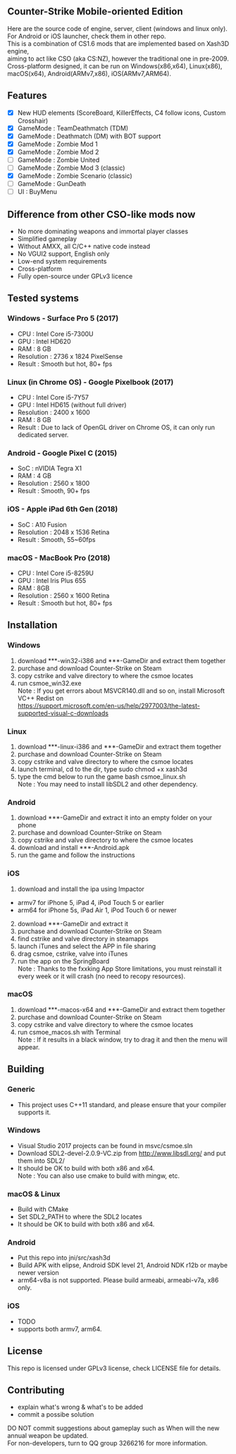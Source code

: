 ## Counter-Strike Mobile-oriented Edition
Here are the source code of engine, server, client (windows and linux only). \
For Android or iOS launcher, check them in other repo. \
This is a combination of CS1.6 mods that are implemented based on Xash3D engine, \
aiming to act like CSO (aka CS:NZ), however the traditional one in pre-2009. \
Cross-platform designed, it can be run on Windows(x86,x64), Linux(x86), macOS(x64), Android(ARMv7,x86), iOS(ARMv7,ARM64).

## Features
* [x] New HUD elements (ScoreBoard, KillerEffects, C4 follow icons, Custom Crosshair)
* [x] GameMode : TeamDeathmatch (TDM)
* [x] GameMode : Deathmatch (DM) with BOT support
* [x] GameMode : Zombie Mod 1
* [x] GameMode : Zombie Mod 2
* [ ] GameMode : Zombie United
* [ ] GameMode : Zombie Mod 3 (classic)
* [x] GameMode : Zombie Scenario (classic)
* [ ] GameMode : GunDeath
* [ ] UI : BuyMenu

## Difference from other CSO-like mods now
* No more dominating weapons and immortal player classes
* Simplified gameplay
* Without AMXX, all C/C++ native code instead
* No VGUI2 support, English only
* Low-end system requirements
* Cross-platform
* Fully open-source under GPLv3 licence

## Tested systems
### Windows - Surface Pro 5 (2017)
* CPU : Intel Core i5-7300U
* GPU : Intel HD620
* RAM : 8 GB
* Resolution : 2736 x 1824 PixelSense
* Result : Smooth but hot, 80+ fps
### Linux (in Chrome OS) - Google Pixelbook (2017)
* CPU : Intel Core i5-7Y57
* GPU : Intel HD615 (without full driver)
* Resolution : 2400 x 1600
* RAM : 8 GB
* Result : Due to lack of OpenGL driver on Chrome OS, it can only run dedicated server.
### Android - Google Pixel C (2015)
* SoC : nVIDIA Tegra X1
* RAM : 4 GB
* Resolution : 2560 x 1800
* Result : Smooth, 90+ fps
### iOS - Apple iPad 6th Gen (2018)
* SoC : A10 Fusion
* Resolution : 2048 x 1536 Retina
* Result : Smooth, 55~60fps
### macOS - MacBook Pro (2018)
* CPU : Intel Core i5-8259U
* GPU : Intel Iris Plus 655
* RAM : 8GB
* Resolution : 2560 x 1600 Retina
* Result : Smooth but hot, 80+ fps

## Installation
### Windows
1. download ***-win32-i386 and ***-GameDir and extract them together
2. purchase and download Counter-Strike on Steam
3. copy cstrike and valve directory to where the csmoe locates
4. run csmoe_win32.exe \
Note : If you get errors about MSVCR140.dll and so on, install Microsoft VC++ Redist on \
https://support.microsoft.com/en-us/help/2977003/the-latest-supported-visual-c-downloads
### Linux
1. download ***-linux-i386 and ***-GameDir and extract them together
2. purchase and download Counter-Strike on Steam
3. copy cstrike and valve directory to where the csmoe locates
4. launch terminal, cd to the dir, type 
  sudo chmod +x xash3d
5. type the cmd below to run the game
  bash csmoe_linux.sh \
Note : You may need to install libSDL2 and other dependency.
### Android
1. download ***-GameDir and extract it into an empty folder on your phone
2. purchase and download Counter-Strike on Steam
3. copy cstrike and valve directory to where the csmoe locates
4. download and install ***-Android.apk
5. run the game and follow the instructions
### iOS
1. download and install the ipa using Impactor 
  * armv7 for iPhone 5, iPad 4, iPod Touch 5 or earlier
  * arm64 for iPhone 5s, iPad Air 1, iPod Touch 6 or newer
2. download ***-GameDir and extract it
3. purchase and download Counter-Strike on Steam
4. find cstrike and valve directory in steamapps
5. launch iTunes and select the APP in file sharing
6. drag csmoe, cstrike, valve into iTunes
7. run the app on the SpringBoard \
Note : Thanks to the fxxking App Store limitations, you must reinstall it every week or it will crash (no need to recopy resources).
### macOS
1. download ***-macos-x64 and ***-GameDir and extract them together
2. purchase and download Counter-Strike on Steam
3. copy cstrike and valve directory to where the csmoe locates
4. run csmoe_macos.sh with Terminal \
Note : If it results in a black window, try to drag it and then the menu will appear.

## Building
### Generic
- This project uses C++11 standard, and please ensure that your compiler supports it.
### Windows
- Visual Studio 2017 projects can be found in msvc/csmoe.sln
- Download SDL2-devel-2.0.9-VC.zip from http://www.libsdl.org/ and put them into SDL2/
- It should be OK to build with both x86 and x64. \
  Note : You can also use cmake to build with mingw, etc.
### macOS & Linux
- Build with CMake
- Set SDL2_PATH to where the SDL2 locates
- It should be OK to build with both x86 and x64.
### Android
- Put this repo into jni/src/xash3d
- Build APK with elipse, Android SDK level 21, Android NDK r12b or maybe newer version
- arm64-v8a is not supported. Please build armeabi, armeabi-v7a, x86 only.
### iOS
- TODO
- supports both armv7, arm64.

## License
This repo is licensed under GPLv3 license, check LICENSE file for details.

## Contributing
* explain what's wrong & what's to be added
* commit a possibe solution

 DO NOT commit suggestions about gameplay such as When will the new annual weapon be updated.\
 For non-developers, turn to QQ group 3266216 for more information.
